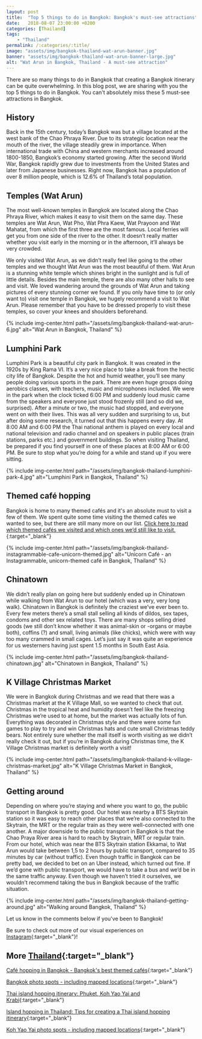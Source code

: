 ```yaml
---
layout: post
title:  "Top 5 things to do in Bangkok: Bangkok's must-see attractions"
date:   2018-08-07 23:00:00 +0200
categories: [Thailand]
tags:
    - "Thailand"
permalink: /:categories/:title/
image: "assets/img/bangkok-thailand-wat-arun-banner.jpg"
banner: "assets/img/bangkok-thailand-wat-arun-banner-large.jpg"
alt: "Wat Arun in Bangkok, Thailand - A must-see attraction"
---
```


There are so many things to do in Bangkok that creating a Bangkok itinerary can be quite overwhelming. In this blog post, we are sharing with you the top 5 things to do in Bangkok. You can't absolutely miss these 5 must-see attractions in Bangkok. 

## History

Back in the 15th century, today’s Bangkok was but a village located at the west bank of the Chao Phraya River. Due to its strategic location near the mouth of the river, the village steadily grew in importance. When international trade with China and western merchants increased around 1800-1850, Bangkok’s economy started growing. After the second World War, Bangkok rapidly grew due to investments from the United States and later from Japanese businesses. Right now, Bangkok has a population of over 8 million people, which is 12.6% of Thailand’s total population.

## Temples (Wat Arun)

The most well-known temples in Bangkok are located along the Chao Phraya River, which makes it easy to visit them on the same day. These temples are Wat Arun, Wat Pho, Wat Phra Kaew, Wat Prayoon and Wat Mahatat, from which the first three are the most famous. Local ferries will get you from one side of the river to the other. It doesn’t really matter whether you visit early in the morning or in the afternoon, it’ll always be very crowded.

We only visited Wat Arun, as we didn’t really feel like going to the other temples and we thought Wat Arun was the most beautiful of them. Wat Arun is a stunning white temple which shines bright in the sunlight and is full of little details. Besides the main temple, there are also many other halls to see and visit. We loved wandering around the grounds of Wat Arun and taking pictures of every stunning corner we found. If you only have time to (or only want to) visit one temple in Bangkok, we hugely recommend a visit to Wat Arun. Please remember that you have to be dressed properly to visit these temples, so cover your knees and shoulders beforehand.

{% include img-center.html path="/assets/img/bangkok-thailand-wat-arun-6.jpg" alt="Wat Arun in Bangkok, Thailand" %}

## Lumphini Park

Lumphini Park is a beautiful city park in Bangkok. It was created in the 1920s by King Rama VI. It’s a very nice place to take a break from the hectic city life of Bangkok. Despite the hot and humid weather, you’ll see many people doing various sports in the park. There are even huge groups doing aerobics classes, with teachers, music and microphones included. We were in the park when the clock ticked 6:00 PM and suddenly loud music came from the speakers and everyone just stood frozenly still (and so did we, surprised). After a minute or two, the music had stopped, and everyone went on with their lives. This was all very sudden and surprising to us, but after doing some research, it turned out that this happens every day. At 8:00 AM and 6:00 PM the Thai national anthem is played on every local and national television and radio channel and on speakers in public places (train stations, parks etc.) and government buildings. So when visiting Thailand, be prepared if you find yourself in one of these places at 8:00 AM or 6:00 PM. Be sure to stop what you’re doing for a while and stand up if you were sitting. 

{% include img-center.html path="/assets/img/bangkok-thailand-lumphini-park-4.jpg" alt="Lumphini Park in Bangkok, Thailand" %}

## Themed café hopping

Bangkok is home to many themed cafés and it's an absolute must to visit a few of them. We spent quite some time visiting the themed cafés we wanted to see, but there are still many more on our list. [Click here to read which themed cafés we visited and which ones we’d still like to visit.][themed cafes bangkok]{:target="_blank"}

{% include img-center.html path="/assets/img/bangkok-thailand-instagrammable-cafe-unicorn-themed.jpg" alt="Unicorn Café - an Instagrammable, unicorn-themed café in Bangkok, Thailand" %}

## Chinatown

We didn’t really plan on going here but suddenly ended up in Chinatown while walking from Wat Arun to our hotel (which was a very, very long walk). Chinatown in Bangkok is definitely the craziest we’ve ever been to. Every few meters there’s a small stall selling all kinds of dildos, sex tapes, condoms and other sex related toys. There are many shops selling dried goods (we still don’t know whether it was animal-skin or -organs or maybe both), coffins (?) and small, living animals (like chicks), which were with way too many crammed in small cages. Let’s just say it was quite an experience for us westerners having just spent 1.5 months in South East Asia.

{% include img-center.html path="/assets/img/bangkok-thailand-chinatown.jpg" alt="Chinatown in Bangkok, Thailand" %}

## K Village Christmas Market 

We were in Bangkok during Christmas and we read that there was a Christmas market at the K Village Mall, so we wanted to check that out. Christmas in the tropical heat and humidity doesn’t feel like the freezing Christmas we’re used to at home, but the market was actually lots of fun. Everything was decorated in Christmas style and there were some fun games to play to try and win Christmas hats and cute small Christmas teddy bears. Not entirely sure whether the mall itself is worth visiting as we didn’t really check it out, but if you’re in Bangkok during Christmas time, the K Village Christmas market is definitely worth a visit!

{% include img-center.html path="/assets/img/bangkok-thailand-k-village-christmas-market.jpg" alt="K Village Christmas Market in Bangkok, Thailand" %}

## Getting around 

Depending on where you’re staying and where you want to go, the public transport in Bangkok is pretty good. Our hotel was nearby a BTS Skytrain station so it was easy to reach other places that we’re also connected to the Skytrain, the MRT or the regular train as they were well-connected with one another. A major downside to the public transport in Bangkok is that the Chao Praya River area is hard to reach by Skytrain, MRT or regular train. From our hotel, which was near the BTS Skytrain station Ekkamai, to Wat Arun would take between 1,5 to 2 hours by public transport, compared to 35 minutes by car (without traffic). Even though traffic in Bangkok can be pretty bad, we decided to bet on an Uber instead, which turned out fine. If we’d gone with public transport, we would have to take a bus and we’d be in the same traffic anyway. Even though we haven’t tried it ourselves, we wouldn’t recommend taking the bus in Bangkok because of the traffic situation.

{% include img-center.html path="/assets/img/bangkok-thailand-getting-around.jpg" alt="Walking around Bangkok, Thailand" %}

Let us know in the comments below if you've been to Bangkok! 

Be sure to check out more of our visual experiences on [Instagram][instagram]{:target="_blank"}!

## More [Thailand][thailand]{:target="_blank"}

[Café hopping in Bangkok - Bangkok's best themed cafés][themed cafes bangkok]{:target="_blank"}

[Bangkok photo spots - including mapped locations][photo spots bangkok]{:target="_blank"}

[Thai island hopping itinerary: Phuket, Koh Yao Yai and Krabi][thai islands itinerary]{:target="_blank"}

[Island hopping in Thailand: Tips for creating a Thai island hopping itinerary][island hopping tips]{:target="_blank"}

[Koh Yao Yai photo spots - including mapped locations][koh yao yai photo spots]{:target="_blank"}

[thai islands itinerary]: https://kipamojo.world/thailand/Thai-island-hopping-itinerary-Phuket-Koh-Yao-Yai-and-Krabi/
[island hopping tips]: https://kipamojo.world/thailand/Island-hopping-in-Thailand-Tips-for-creating-a-Thai-island-hopping-itinerary/
[koh yao yai photo spots]: https://kipamojo.world/thailand/Koh-Yoa-Yai-photo-spots/

[themed cafes bangkok]: https://kipamojo.world/thailand/Cafe-hopping-in-Bangkok-Bangkoks-best-themed-cafes/
[photo spots bangkok]: https://kipamojo.world/thailand/Bangkok-photo-spots/

[thailand]: https://kipamojo.world/tags.html#thailand
[instagram]: https://instagram.com/kipamojo


